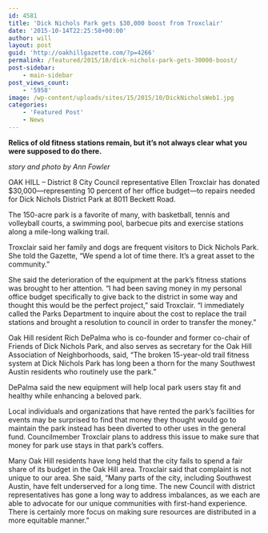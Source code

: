 ```yaml
---
id: 4581
title: 'Dick Nichols Park gets $30,000 boost from Troxclair'
date: '2015-10-14T22:25:58+00:00'
author: will
layout: post
guid: 'http://oakhillgazette.com/?p=4266'
permalink: /featured/2015/10/dick-nichols-park-gets-30000-boost/
post-sidebar:
    - main-sidebar
post_views_count:
    - '5958'
image: /wp-content/uploads/sites/15/2015/10/DickNicholsWeb1.jpg
categories:
    - 'Featured Post'
    - News
---
```


**Relics of old fitness stations remain, but it’s not always clear what you were supposed to do there.**

*story and photo by Ann Fowler*

OAK HILL – District 8 City Council representative Ellen Troxclair has donated $30,000—representing 10 percent of her office budget—to repairs needed for Dick Nichols District Park at 8011 Beckett Road.

The 150-acre park is a favorite of many, with basketball, tennis and volleyball courts, a swimming pool, barbecue pits and exercise stations along a mile-long walking trail.

Troxclair said her family and dogs are frequent visitors to Dick Nichols Park. She told the Gazette, “We spend a lot of time there. It’s a great asset to the community.”

She said the deterioration of the equipment at the park’s fitness stations was brought to her attention. “I had been saving money in my personal office budget specifically to give back to the district in some way and thought this would be the perfect project,” said Troxclair. “I immediately called the Parks Department to inquire about the cost to replace the trail stations and brought a resolution to council in order to transfer the money.”

Oak Hill resident Rich DePalma who is co-founder and former co-chair of Friends of Dick Nichols Park, and also serves as secretary for the Oak Hill Association of Neighborhoods, said, “The broken 15-year-old trail fitness system at Dick Nichols Park has long been a thorn for the many Southwest Austin residents who routinely use the park.”

DePalma said the new equipment will help local park users stay fit and healthy while enhancing a beloved park.

Local individuals and organizations that have rented the park’s facilities for events may be surprised to find that money they thought would go to maintain the park instead has been diverted to other uses in the general fund. Councilmember Troxclair plans to address this issue to make sure that money for park use stays in that park’s coffers.

Many Oak Hill residents have long held that the city fails to spend a fair share of its budget in the Oak Hill area. Troxclair said that complaint is not unique to our area. She said, “Many parts of the city, including Southwest Austin, have felt underserved for a long time. The new Council with district representatives has gone a long way to address imbalances, as we each are able to advocate for our unique communities with first-hand experience. There is certainly more focus on making sure resources are distributed in a more equitable manner.”
